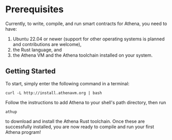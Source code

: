 # Prerequisites

Currently, to write, compile, and run smart contracts for Athena, you need to have:

1. Ubuntu 22.04 or newer (support for other operating systems is planned and contributions are welcome),
1. the Rust language, and
1. the Athena VM and the Athena toolchain installed on your system.

## Getting Started

To start, simply enter the following command in a terminal:

`curl -L http://install.athenavm.org | bash`

Follow the instructions to add Athena to your shell's path directory, then run

`athup`

to download and install the Athena Rust toolchain. Once these are successfully installed, you are now ready to compile
and run your first Athena program!
